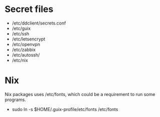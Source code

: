 # Secret files

- /etc/ddclient/secrets.conf
- /etc/guix
- /etc/ssh
- /etc/letsencrypt
- /etc/openvpn
- /etc/zabbix
- /etc/autossh/
- /etc/nix

# Nix

Nix packages uses /etc/fonts, which could be a requirement to run some
programs.

- sudo ln -s $HOME/.guix-profile/etc/fonts /etc/fonts
